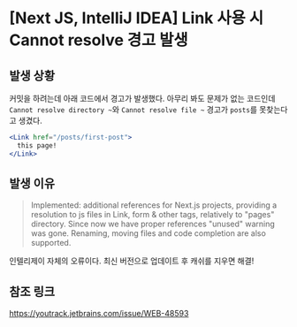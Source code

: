 # [Next JS, IntelliJ IDEA] Link 사용 시 Cannot resolve 경고 발생
## 발생 상황
커밋을 하려는데 아래 코드에서 경고가 발생했다. 아무리 봐도 문제가 없는 코드인데 
`Cannot resolve directory ~`와 `Cannot resolve file ~` 경고가 `posts`를 못찾는다고 생겼다.
```jsx
<Link href="/posts/first-post">
  this page!
</Link>
```
## 발생 이유
> Implemented: additional references for Next.js projects, providing a resolution to js files in Link, form & other tags, relatively to "pages" directory. Since now we have proper references "unused" warning was gone. Renaming, moving files and code completion are also supported.

인텔리제이 자체의 오류이다. 최신 버전으로 업데이트 후 캐쉬를 지우면 해결!
## 참조 링크
https://youtrack.jetbrains.com/issue/WEB-48593